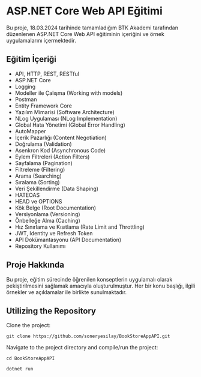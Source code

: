 # ASP.NET Core Web API Eğitimi

Bu proje, 18.03.2024 tarihinde tamamladığım BTK Akademi tarafından düzenlenen ASP.NET Core Web API eğitiminin içeriğini ve örnek uygulamalarını içermektedir.

## Eğitim İçeriği

- API, HTTP, REST, RESTful
- ASP.NET Core
- Logging
- Modeller ile Çalışma (Working with models)
- Postman
- Entity Framework Core
- Yazılım Mimarisi (Software Architecture)
- NLog Uygulaması (NLog Implementation)
- Global Hata Yönetimi (Global Error Handling)
- AutoMapper
- İçerik Pazarlığı (Content Negotiation)
- Doğrulama (Validation)
- Asenkron Kod (Asynchronous Code)
- Eylem Filtreleri (Action Filters)
- Sayfalama (Pagination)
- Filtreleme (Filtering)
- Arama (Searching)
- Sıralama (Sorting)
- Veri Şekillendirme (Data Shaping)
- HATEOAS
- HEAD ve OPTIONS
- Kök Belge (Root Documentation)
- Versiyonlama (Versioning)
- Önbelleğe Alma (Caching)
- Hız Sınırlama ve Kısıtlama (Rate Limit and Throttling)
- JWT, Identity ve Refresh Token
- API Dokümantasyonu (API Documentation)
- Repository Kullanımı

## Proje Hakkında

Bu proje, eğitim sürecinde öğrenilen konseptlerin uygulamalı olarak pekiştirilmesini sağlamak amacıyla oluşturulmuştur. Her bir konu başlığı, ilgili örnekler ve açıklamalar ile birlikte sunulmaktadır.

## Utilizing the Repository

Clone the project:

```shell
git clone https://github.com/soneryesilay/BookStoreAppAPI.git
```
Navigate to the project directory and compile/run the project:
```shell
cd BookStoreAppAPI

dotnet run
